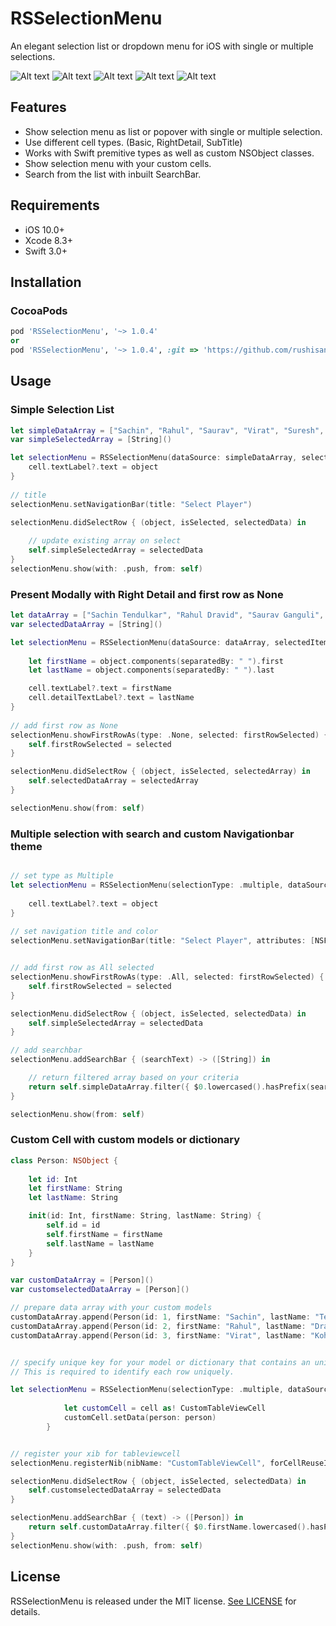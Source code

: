 # RSSelectionMenu

An elegant selection list or dropdown menu for iOS with single or multiple selections.


![Alt text](/Images/image1.png?raw=true "Home")
![Alt text](/Images/image2.png?raw=true "Simple push")
![Alt text](/Images/image3.png?raw=true "Show as popover")
![Alt text](/Images/image4.png?raw=true "Multiple selection")
![Alt text](/Images/image5.png?raw=true "Custom cells")

## Features

- Show selection menu as list or popover with single or multiple selection.
- Use different cell types. (Basic, RightDetail, SubTitle)
- Works with Swift premitive types as well as custom NSObject classes.
- Show selection menu with your custom cells.
- Search from the list with inbuilt SearchBar.


## Requirements

- iOS 10.0+ 
- Xcode 8.3+
- Swift 3.0+


## Installation

### CocoaPods

```ruby
pod 'RSSelectionMenu', '~> 1.0.4'
or
pod 'RSSelectionMenu', '~> 1.0.4', :git => 'https://github.com/rushisangani/RSSelectionMenu.git'

```

## Usage

### Simple Selection List

```swift
let simpleDataArray = ["Sachin", "Rahul", "Saurav", "Virat", "Suresh", "Ravindra", "Chris"]
var simpleSelectedArray = [String]()

let selectionMenu = RSSelectionMenu(dataSource: simpleDataArray, selectedItems:simpleSelectedArray) { (cell, object, indexPath) in
    cell.textLabel?.text = object
}
        
// title
selectionMenu.setNavigationBar(title: "Select Player")

selectionMenu.didSelectRow { (object, isSelected, selectedData) in
    
    // update existing array on select
    self.simpleSelectedArray = selectedData
}
selectionMenu.show(with: .push, from: self)
```

### Present Modally with Right Detail and first row as None

```swift
let dataArray = ["Sachin Tendulkar", "Rahul Dravid", "Saurav Ganguli", "Virat Kohli", "Suresh Raina", "Ravindra Jadeja", "Chris Gyle", "Steve Smith", "Anil Kumble"]
var selectedDataArray = [String]()

let selectionMenu = RSSelectionMenu(dataSource: dataArray, selectedItems: selectedDataArray, cellType: .rightDetail) { (cell, object, indexPath) in
            
	let firstName = object.components(separatedBy: " ").first
	let lastName = object.components(separatedBy: " ").last

	cell.textLabel?.text = firstName
	cell.detailTextLabel?.text = lastName
}
        
// add first row as None
selectionMenu.showFirstRowAs(type: .None, selected: firstRowSelected) { (text, selected) in
    self.firstRowSelected = selected
}

selectionMenu.didSelectRow { (object, isSelected, selectedArray) in
    self.selectedDataArray = selectedArray
}

selectionMenu.show(from: self)
```

### Multiple selection with search and custom Navigationbar theme

```swift

// set type as Multiple
let selectionMenu = RSSelectionMenu(selectionType: .multiple, dataSource: simpleDataArray, selectedItems: simpleSelectedArray) { (cell, object, indexPath) in
            
    cell.textLabel?.text = object
}
        
// set navigation title and color
selectionMenu.setNavigationBar(title: "Select Player", attributes: [NSForegroundColorAttributeName: UIColor.white], barTintColor: UIColor.orange.withAlphaComponent(0.5))


// add first row as All selected
selectionMenu.showFirstRowAs(type: .All, selected: firstRowSelected) { (text, selected) in
    self.firstRowSelected = selected
}

selectionMenu.didSelectRow { (object, isSelected, selectedData) in
    self.simpleSelectedArray = selectedData
}

// add searchbar
selectionMenu.addSearchBar { (searchText) -> ([String]) in

	// return filtered array based on your criteria
    return self.simpleDataArray.filter({ $0.lowercased().hasPrefix(searchText.lowercased()) })
}

selectionMenu.show(from: self)
```

### Custom Cell with custom models or dictionary

```swift
class Person: NSObject {
    
    let id: Int
    let firstName: String
    let lastName: String

    init(id: Int, firstName: String, lastName: String) {
        self.id = id
        self.firstName = firstName
        self.lastName = lastName
    }
}

var customDataArray = [Person]()
var customselectedDataArray = [Person]()

// prepare data array with your custom models
customDataArray.append(Person(id: 1, firstName: "Sachin", lastName: "Tendulkar"))
customDataArray.append(Person(id: 2, firstName: "Rahul", lastName: "Dravid"))
customDataArray.append(Person(id: 3, firstName: "Virat", lastName: "Kohli"))


// specify unique key for your model or dictionary that contains an unique value.
// This is required to identify each row uniquely.

let selectionMenu = RSSelectionMenu(selectionType: .multiple, dataSource: customDataArray, selectedItems: customselectedDataArray, uniqueKey: "id") { (cell, person, indexPath) in
            
            let customCell = cell as! CustomTableViewCell
            customCell.setData(person: person)
        }


// register your xib for tableviewcell        
selectionMenu.registerNib(nibName: "CustomTableViewCell", forCellReuseIdentifier: "cell")

selectionMenu.didSelectRow { (object, isSelected, selectedData) in
    self.customselectedDataArray = selectedData
}

selectionMenu.addSearchBar { (text) -> ([Person]) in
    return self.customDataArray.filter({ $0.firstName.lowercased().hasPrefix(text.lowercased()) })
}
selectionMenu.show(with: .push, from: self)
```

## License

RSSelectionMenu is released under the MIT license. [See LICENSE](https://github.com/rushisangani/RSSelectionMenu/blob/master/LICENSE) for details.
